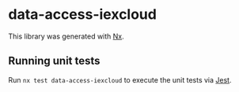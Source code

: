 # data-access-iexcloud

This library was generated with [Nx](https://nx.dev).

## Running unit tests

Run `nx test data-access-iexcloud` to execute the unit tests via [Jest](https://jestjs.io).
